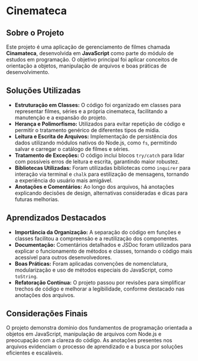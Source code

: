 # Cinemateca
## Sobre o Projeto

Este projeto é uma aplicação de gerenciamento de filmes chamada **Cinamateca**, desenvolvida em **JavaScript** como parte do módulo de estudos em programação. O objetivo principal foi aplicar conceitos de orientação a objetos, manipulação de arquivos e boas práticas de desenvolvimento.

## Soluções Utilizadas

- **Estruturação em Classes:** O código foi organizado em classes para representar filmes, séries e a própria cinemateca, facilitando a manutenção e a expansão do projeto.
- **Herança e Polimorfismo:** Utilizados para evitar repetição de código e permitir o tratamento genérico de diferentes tipos de mídia.
- **Leitura e Escrita de Arquivos:** Implementação de persistência dos dados utilizando módulos nativos do Node.js, como `fs`, permitindo salvar e carregar o catálogo de filmes e séries.
- **Tratamento de Exceções:** O código inclui blocos `try/catch` para lidar com possíveis erros de leitura e escrita, garantindo maior robustez.
- **Bibliotecas Utilizadas:** Foram utilizadas bibliotecas como `inquirer` para interação via terminal e `chalk` para estilização de mensagens, tornando a experiência do usuário mais amigável.
- **Anotações e Comentários:** Ao longo dos arquivos, há anotações explicando decisões de design, alternativas consideradas e dicas para futuras melhorias.

## Aprendizados Destacados

- **Importância da Organização:** A separação do código em funções e classes facilitou a compreensão e a reutilização dos componentes.
- **Documentação:** Comentários detalhados e JSDoc foram utilizados para explicar o funcionamento de métodos e classes, tornando o código mais acessível para outros desenvolvedores.
- **Boas Práticas:** Foram aplicadas convenções de nomenclatura, modularização e uso de métodos especiais do JavaScript, como `toString`.
- **Refatoração Contínua:** O projeto passou por revisões para simplificar trechos de código e melhorar a legibilidade, conforme destacado nas anotações dos arquivos.

## Considerações Finais

O projeto demonstra domínio dos fundamentos de programação orientada a objetos em JavaScript, manipulação de arquivos com Node.js e preocupação com a clareza do código. As anotações presentes nos arquivos evidenciam o processo de aprendizado e a busca por soluções eficientes e escaláveis.

